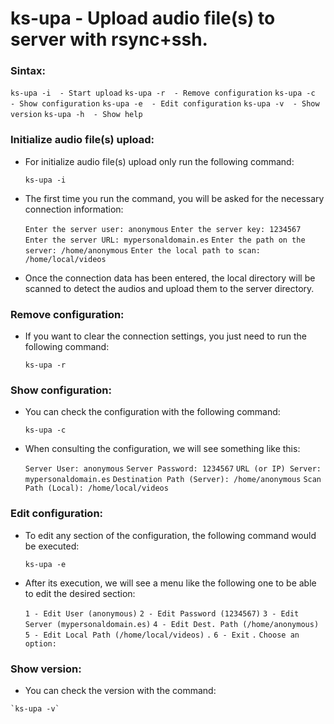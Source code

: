 ks-upa - Upload audio file(s) to server with rsync+ssh.
=======================================================

### Sintax:

  `ks-upa -i  - Start upload`
  `ks-upa -r  - Remove configuration`
  `ks-upa -c  - Show configuration`
  `ks-upa -e  - Edit configuration`
  `ks-upa -v  - Show version`
  `ks-upa -h  - Show help`

### Initialize audio file(s) upload:

  * For initialize audio file(s) upload only run the following command:
  
    `ks-upa -i`
    
  * The first time you run the command, you will be asked for the necessary connection information:

    `Enter the server user: anonymous`
    `Enter the server key: 1234567`
    `Enter the server URL: mypersonaldomain.es`
    `Enter the path on the server: /home/anonymous`
    `Enter the local path to scan: /home/local/videos`

  * Once the connection data has been entered, the local directory will be scanned to detect the audios and upload them to the server directory.
    
### Remove configuration:

  * If you want to clear the connection settings, you just need to run the following command:
  
    `ks-upa -r`
    
### Show configuration:

  * You can check the configuration with the following command:
  
    `ks-upa -c`
    
  * When consulting the configuration, we will see something like this:

    `Server User: anonymous`
    `Server Password: 1234567`
    `URL (or IP) Server: mypersonaldomain.es`
    `Destination Path (Server): /home/anonymous`
    `Scan Path (Local): /home/local/videos`
    
### Edit configuration:

  * To edit any section of the configuration, the following command would be executed:

    `ks-upa -e`
    
  * After its execution, we will see a menu like the following one to be able to edit the desired section:

    `1 - Edit User (anonymous)`
    `2 - Edit Password (1234567)`
    `3 - Edit Server (mypersonaldomain.es)`
    `4 - Edit Dest. Path (/home/anonymous)`
    `5 - Edit Local Path (/home/local/videos)`
    `.`
    `6 - Exit`
    `.`
    `Choose an option:`
    
### Show version:

   * You can check the version with the command:
   
    `ks-upa -v`
  